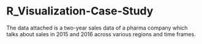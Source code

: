 # R_Visualization-Case-Study
The data attached is a two-year sales data of a pharma company which talks about sales in 2015 and 2016 across various regions and time frames.
